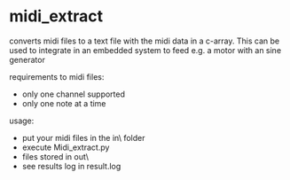 # midi_extract

converts midi files to a text file with the midi data in a c-array.
This can be used to integrate in an embedded system to feed e.g. a motor with an sine generator

requirements to midi files:
- only one channel supported
- only one note at a time

usage:
- put your midi files in the in\ folder
- execute Midi_extract.py
- files stored in out\
- see results log in result.log

